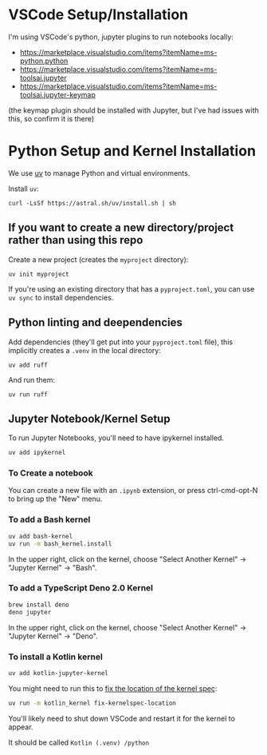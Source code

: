 # VSCode Setup/Installation

I'm using VSCode's python, jupyter plugins to run notebooks locally:

* https://marketplace.visualstudio.com/items?itemName=ms-python.python
* https://marketplace.visualstudio.com/items?itemName=ms-toolsai.jupyter
* https://marketplace.visualstudio.com/items?itemName=ms-toolsai.jupyter-keymap

(the keymap plugin should be installed with Jupyter, but I've had issues with this, so confirm it is there)


# Python Setup and Kernel Installation

We use [uv](https://github.com/astral-sh/uv?tab=readme-ov-file#installation) to manage Python and virtual environments.

Install `uv`:

```
curl -LsSf https://astral.sh/uv/install.sh | sh
```

## If you want to create a new directory/project rather than using this repo

Create a new project (creates the `myproject` directory):

```
uv init myproject
```

If you're using an existing directory that has a `pyproject.toml`, you can use `uv sync` to install dependencies.


## Python linting and deependencies

Add dependencies (they'll get put into your `pyproject.toml` file), this implicitly creates a `.venv` in the local directory:
```
uv add ruff
```

And run them:
```
uv run ruff
```

## Jupyter Notebook/Kernel Setup

To run Jupyter Notebooks, you'll need to have ipykernel installed.

```bash
uv add ipykernel
```

### To Create a notebook

You can create a new file with an `.ipynb` extension, or press ctrl-cmd-opt-N to bring up the "New" menu.



### To add a Bash kernel

```bash
uv add bash-kernel
uv run -m bash_kernel.install          
```

In the upper right, click on the kernel, choose "Select Another Kernel" -> "Jupyter Kernel" -> "Bash".

### To add a TypeScript Deno 2.0 Kernel

```bash
brew install deno
deno jupyter
```

In the upper right, click on the kernel, choose "Select Another Kernel" -> "Jupyter Kernel" -> "Deno".


### To install a Kotlin kernel

```bash
uv add kotlin-jupyter-kernel
```

You might need to run this to [fix the location of the kernel spec](https://github.com/Kotlin/kotlin-jupyter?tab=readme-ov-file#troubleshoot-your-installation):

```bash
uv run -m kotlin_kernel fix-kernelspec-location
```

You'll likely need to shut down VSCode and restart it for the kernel to appear.

It should be called `Kotlin (.venv) /python`